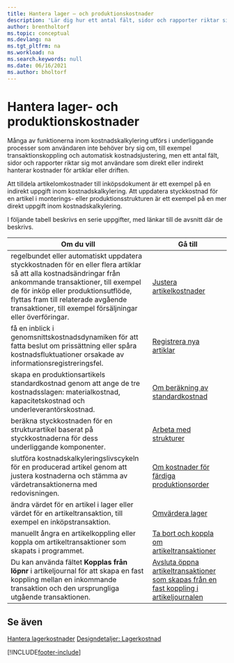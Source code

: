 ```yaml
---
title: Hantera lager – och produktionskostnader
description: 'Lär dig hur ett antal fält, sidor och rapporter riktar sig till användare som direkt eller indirekt hanterar kostnaden för artiklar eller operationer.'
author: brentholtorf
ms.topic: conceptual
ms.devlang: na
ms.tgt_pltfrm: na
ms.workload: na
ms.search.keywords: null
ms.date: 06/16/2021
ms.author: bholtorf
---
```

# Hantera lager- och produktionskostnader

Många av funktionerna inom kostnadskalkylering utförs i underliggande processer som användaren inte behöver bry sig om, till exempel transaktionskoppling och automatisk kostnadsjustering, men ett antal fält, sidor och rapporter riktar sig mot användare som direkt eller indirekt hanterar kostnader för artiklar eller driften.  

 Att tilldela artikelomkostnader till inköpsdokument är ett exempel på en indirekt uppgift inom kostnadskalkylering. Att uppdatera styckkostnad för en artikel i monterings- eller produktionsstrukturen är ett exempel på en mer direkt uppgift inom kostnadskalkylering.  

 I följande tabell beskrivs en serie uppgifter, med länkar till de avsnitt där de beskrivs.   

|**Om du vill**|**Gå till**|  
|------------|-------------|  
|regelbundet eller automatiskt uppdatera styckkostnaden för en eller flera artiklar så att alla kostnadsändringar från ankommande transaktioner, till exempel de för inköp eller produktionsutflöde, flyttas fram till relaterade avgående transaktioner, till exempel försäljningar eller överföringar.|[Justera artikelkostnader](inventory-how-adjust-item-costs.md)|  
|få en inblick i genomsnittskostnadsdynamiken för att fatta beslut om prissättning eller spåra kostnadsfluktuationer orsakade av informationsregistreringsfel.|[Registrera nya artiklar](inventory-how-register-new-items.md)|  
|skapa en produktionsartikels standardkostnad genom att ange de tre kostnadsslagen: materialkostnad, kapacitetskostnad och underleverantörskostnad.|[Om beräkning av standardkostnad](finance-about-calculating-standard-cost.md)|  
|beräkna styckkostnaden för en strukturartikel baserat på styckkostnaderna för dess underliggande komponenter.|[Arbeta med strukturer](inventory-how-work-BOMs.md) |  
|slutföra kostnadskalkyleringslivscykeln för en producerad artikel genom att justera kostnaderna och stämma av värdetransaktionerna med redovisningen.|[Om kostnader för färdiga produktionsorder](finance-about-finished-production-order-costs.md)|  
|ändra värdet för en artikel i lager eller värdet för en artikeltransaktion, till exempel en inköpstransaktion.|[Omvärdera lager](inventory-how-revalue-inventory.md)|
|manuellt ångra en artikelkoppling eller koppla om artikeltransaktioner som skapats i programmet.|[Ta bort och koppla om artikeltransaktioner](finance-how-to-remove-and-reapply-item-entries.md)|  
|Du kan använda fältet **Kopplas från löpnr** i artikeljournal för att skapa en fast koppling mellan en inkommande transaktion och den ursprungliga utgående transaktionen.|[Avsluta öppna artikeltransaktioner som skapas från en fast koppling i artikeljournalen](finance-how-to-close-open-item-ledger-entries-resulting-from-fixed-application-in-the-item-journal.md)|  

## Se även

[Hantera lagerkostnader](finance-manage-inventory-costs.md)
[Designdetaljer: Lagerkostnad](design-details-inventory-costing.md)


[!INCLUDE[footer-include](includes/footer-banner.md)]